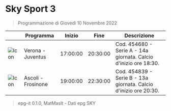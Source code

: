 # Sky Sport 3
> Programmazione di Giovedì 10 Novembre 2022

||Programma|Inizio|Fine|Descrizione|
|---|---|---|---|---|
|![Icon](https://guidatv.sky.it/uuid/71a4a1cc-a4fa-4e45-8023-febbd360a50c/cover?md5ChecksumParam=7e3526817dd4f5f5bf5f4a0c24eba0ce)|Verona - Juventus|17:00:00|20:30:00|Cod. 454680 - Serie A - 14a giornata. Calcio d&#039;inizio ore 18:30.
|![Icon](https://guidatv.sky.it/uuid/a86b1be5-334b-4a6f-9d04-4d891f92937b/cover?md5ChecksumParam=14b318a7bd88853e995552ae6d5e7cba)|Ascoli - Frosinone|19:00:00|22:30:00|Cod. 454839 - Serie B - 13a giornata. Calcio d&#039;inizio ore 20:30.



 > epg-it 0.1.0, MatMasIt - Dati epg SKY